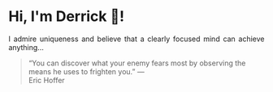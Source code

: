 # Hi, I'm Derrick 👋!
<p align="justify">I admire uniqueness and believe that a clearly focused mind can achieve anything...</p> 
<!-- #quote-start -->
<blockquote>&ldquo;You can discover what your enemy fears most by observing the means he uses to frighten you.&rdquo; &mdash; <footer>Eric Hoffer</footer></blockquote>
<!-- #quote-end -->
